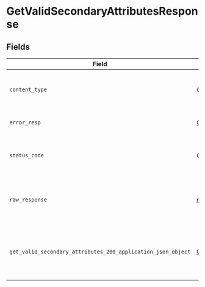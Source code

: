# GetValidSecondaryAttributesResponse


## Fields

| Field                                                                                                                                              | Type                                                                                                                                               | Required                                                                                                                                           | Description                                                                                                                                        |
| -------------------------------------------------------------------------------------------------------------------------------------------------- | -------------------------------------------------------------------------------------------------------------------------------------------------- | -------------------------------------------------------------------------------------------------------------------------------------------------- | -------------------------------------------------------------------------------------------------------------------------------------------------- |
| `content_type`                                                                                                                                     | *Optional[str]*                                                                                                                                    | :heavy_check_mark:                                                                                                                                 | HTTP response content type for this operation                                                                                                      |
| `error_resp`                                                                                                                                       | [Optional[shared.ErrorResp]](undefined/models/shared/errorresp.md)                                                                                 | :heavy_minus_sign:                                                                                                                                 | Could not authenticate the user                                                                                                                    |
| `status_code`                                                                                                                                      | *Optional[int]*                                                                                                                                    | :heavy_check_mark:                                                                                                                                 | HTTP response status code for this operation                                                                                                       |
| `raw_response`                                                                                                                                     | [requests.Response](https://requests.readthedocs.io/en/latest/api/#requests.Response)                                                              | :heavy_minus_sign:                                                                                                                                 | Raw HTTP response; suitable for custom response parsing                                                                                            |
| `get_valid_secondary_attributes_200_application_json_object`                                                                                       | [Optional[operations.GetValidSecondaryAttributes200ApplicationJSON]](undefined/models/operations/getvalidsecondaryattributes200applicationjson.md) | :heavy_minus_sign:                                                                                                                                 | Valid secondary attributes for the contact entity are returned successfully.                                                                       |
